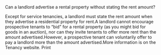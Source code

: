 Can a landlord advertise a rental property without stating the rent amount? 

Except for service tenancies, a landlord must state the rent amount when they advertise a residential property for rent.A landlord cannot encourage prospective tenants to “bid” for a rental property (as you might bid for goods in an auction), nor can they invite tenants to offer more rent than the amount advertised.However, a prospective tenant can voluntarily offer to pay a landlord more than the amount advertised.More information is on the Tenancy website.  Print 